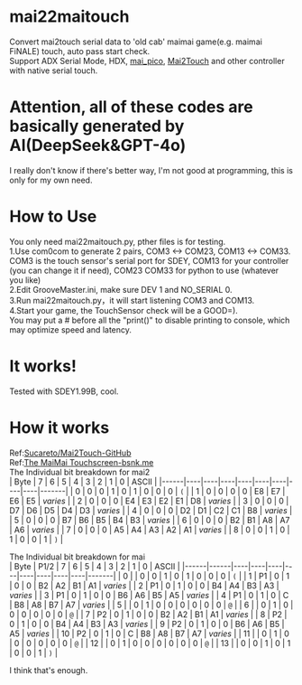 # mai22maitouch
Convert mai2touch serial data to 'old cab' maimai game(e.g. maimai FiNALE) touch, auto pass start check.  
Support ADX Serial Mode, HDX, [mai_pico](https://github.com/whowechina/mai_pico), [Mai2Touch](https://github.com/Sucareto/Mai2Touch/blob/main/Mai2Touch) and other controller with native serial touch.  
# Attention, all of these codes are basically generated by AI(DeepSeek&GPT-4o)
I really don't know if there's better way, I'm not good at programming, this is only for my own need.  
# How to Use
You only need mai22maitouch.py, pther files is for testing.  
1.Use com0com to generate 2 pairs, COM3 <-> COM23, COM13 <-> COM33.  
COM3 is the touch sensor's serial port for SDEY, COM13 for your controller (you can change it if need), COM23 COM33 for python to use (whatever you like)  
2.Edit GrooveMaster.ini, make sure DEV 1 and NO_SERIAL 0.  
3.Run mai22maitouch.py，it will start listening COM3 and COM13.  
4.Start your game, the TouchSensor check will be a GOOD=).  
You may put a # before all the "print()" to disable printing to console, which may optimize speed and latency.
# It works!
Tested with SDEY1.99B, cool.  
# How it works
Ref:[Sucareto/Mai2Touch-GitHub](https://github.com/Sucareto/Mai2Touch/blob/main/Mai2Touch/README.md)  
Ref:[The MaiMai Touchscreen-bsnk.me](https://sega.bsnk.me/maimai/touch/#packet-format)  
The Individual bit breakdown for mai2  
| Byte | 7  | 6  | 5  | 4  | 3  | 2  | 1  | 0  | ASCII |
|------|----|----|----|----|----|----|----|----|-------|
| 0    | 0  | 0  | 1  | 0  | 1  | 0  | 0  | 0  | `(`   |
| 1    | 0  | 0  | 0  | 0  | E8 | E7 | E6 | E5 | _varies_ |
| 2    | 0  | 0  | 0  | E4 | E3 | E2 | E1 | D8 | _varies_ |
| 3    | 0  | 0  | 0  | D7 | D6 | D5 | D4 | D3 | _varies_ |
| 4    | 0  | 0  | 0  | D2 | D1 | C2 | C1 | B8 | _varies_ |
| 5    | 0  | 0  | 0  | B7 | B6 | B5 | B4 | B3 | _varies_ |
| 6    | 0  | 0  | 0  | B2 | B1 | A8 | A7 | A6 | _varies_ |
| 7    | 0  | 0  | 0  | A5 | A4 | A3 | A2 | A1 | _varies_ |
| 8    | 0  | 0  | 1  | 0  | 1  | 0  | 0  | 1  | `)`   |
  
The Individual bit breakdown for mai  
| Byte | P1/2 | 7  | 6  | 5  | 4  | 3  | 2  | 1  | 0  | ASCII |
|------|------|----|----|----|----|----|----|----|----|-------|
| 0    |      | 0  | 0  | 1  | 0  | 1  | 0  | 0  | 0  | `(`   |
| 1    | P1   | 0  | 1  | 0  | 0  | B2 | A2 | B1 | A1 | _varies_ |
| 2    | P1   | 0  | 1  | 0  | 0  | B4 | A4 | B3 | A3 | _varies_ |
| 3    | P1   | 0  | 1  | 0  | 0  | B6 | A6 | B5 | A5 | _varies_ |
| 4    | P1   | 0  | 1  | 0  | C  | B8 | A8 | B7 | A7 | _varies_ |
| 5    |      | 0  | 1  | 0  | 0  | 0  | 0  | 0  | 0  | `@`   |
| 6    |      | 0  | 1  | 0  | 0  | 0  | 0  | 0  | 0  | `@`   |
| 7    | P2   | 0  | 1  | 0  | 0  | B2 | A2 | B1 | A1 | _varies_ |
| 8    | P2   | 0  | 1  | 0  | 0  | B4 | A4 | B3 | A3 | _varies_ |
| 9    | P2   | 0  | 1  | 0  | 0  | B6 | A6 | B5 | A5 | _varies_ |
| 10   | P2   | 0  | 1  | 0  | C  | B8 | A8 | B7 | A7 | _varies_ |
| 11   |      | 0  | 1  | 0  | 0  | 0  | 0  | 0  | 0  | `@`   |
| 12   |      | 0  | 1  | 0  | 0  | 0  | 0  | 0  | 0  | `@`   |
| 13   |      | 0  | 0  | 1  | 0  | 1  | 0  | 0  | 1  | `)`   |
  
I think that's enough.
